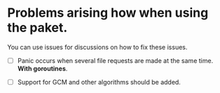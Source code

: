 # Problems arising how when using the paket.

You can use issues for discussions on how to fix these issues.

* [ ] Panic occurs when several file requests are made at the same time. **With goroutines**.

* [ ] Support for GCM and other algorithms should be added.

